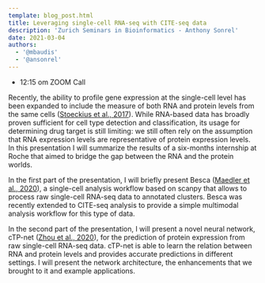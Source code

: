 ```yaml
---
template: blog_post.html
title: Leveraging single-cell RNA-seq with CITE-seq data
description: 'Zurich Seminars in Bioinformatics - Anthony Sonrel'
date: 2021-03-04
authors:
  - '@mbaudis'
  - '@ansonrel'
---
```


* 12:15 om  ZOOM Call


Recently, the ability to profile gene expression at the single-cell level has been expanded to include the measure of both RNA and protein levels from the same cells ([Stoeckius et al., 2017](https://www.nature.com/articles/nmeth.4380)). While RNA-based data has broadly proven sufficient for cell type detection and classification, its usage for determining drug target is still limiting: we still often rely on the assumption that RNA expression levels are representative of protein expression levels.<!--more-->
 In this presentation I will summarize the results of a six-months internship at Roche that aimed to bridge the gap between the RNA and the protein worlds.

In the first part of the presentation, I will briefly present Besca ([Maedler et al., 2020](https://www.biorxiv.org/content/10.1101/2020.08.11.245795v2)), a single-cell analysis workflow based on scanpy that allows to process raw single-cell RNA-seq data to annotated clusters. Besca was recently extended to CITE-seq analysis to provide a simple multimodal analysis workflow for this type of data. 

In the second part of the presentation, I will present a novel neural network, cTP-net ([Zhou et al., 2020](https://www.nature.com/articles/s41467-020-14391-0)), for the prediction of protein expression from raw single-cell RNA-seq data. cTP-net is able to learn the relation between RNA and protein levels and provides accurate predictions in different settings. I will present the network architecture, the enhancements that we brought to it and example applications. 

